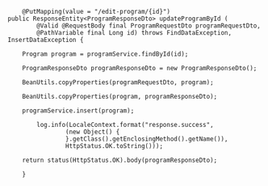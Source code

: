         @PutMapping(value = "/edit-program/{id}")
    public ResponseEntity<ProgramResponseDto> updateProgramById (
            @Valid @RequestBody final ProgramRequestDto programRequestDto,
            @PathVariable final Long id) throws FindDataException, InsertDataException {

        Program program = programService.findById(id);

        ProgramResponseDto programResponseDto = new ProgramResponseDto();

        BeanUtils.copyProperties(programRequestDto, program);

        BeanUtils.copyProperties(program, programResponseDto);

        programService.insert(program);

            log.info(LocaleContext.format("response.success",
                    (new Object() {
                    }.getClass().getEnclosingMethod().getName()),
                    HttpStatus.OK.toString()));

        return status(HttpStatus.OK).body(programResponseDto);

        }